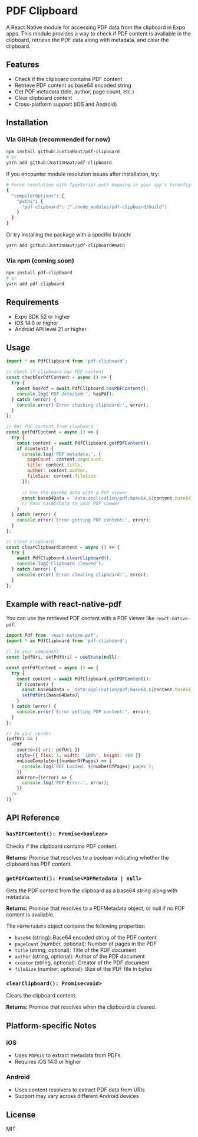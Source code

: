 # PDF Clipboard

A React Native module for accessing PDF data from the clipboard in Expo apps. This module provides a way to check if PDF content is available in the clipboard, retrieve the PDF data along with metadata, and clear the clipboard.

## Features

- Check if the clipboard contains PDF content
- Retrieve PDF content as base64 encoded string
- Get PDF metadata (title, author, page count, etc.)
- Clear clipboard content
- Cross-platform support (iOS and Android)

## Installation

### Via GitHub (recommended for now)

```bash
npm install github:JustinHaut/pdf-clipboard
# or
yarn add github:JustinHaut/pdf-clipboard
```

If you encounter module resolution issues after installation, try:

```bash
# Force resolution with TypeScript path mapping in your app's tsconfig.json
{
  "compilerOptions": {
    "paths": {
      "pdf-clipboard": ["./node_modules/pdf-clipboard/build"]
    }
  }
}
```

Or try installing the package with a specific branch:

```bash
yarn add github:JustinHaut/pdf-clipboard#main
```

### Via npm (coming soon)

```bash
npm install pdf-clipboard
# or
yarn add pdf-clipboard
```

## Requirements

- Expo SDK 52 or higher
- iOS 14.0 or higher
- Android API level 21 or higher

## Usage

```javascript
import * as PdfClipboard from 'pdf-clipboard';

// Check if clipboard has PDF content
const checkForPdfContent = async () => {
  try {
    const hasPdf = await PdfClipboard.hasPDFContent();
    console.log('PDF detected:', hasPdf);
  } catch (error) {
    console.error('Error checking clipboard:', error);
  }
};

// Get PDF content from clipboard
const getPdfContent = async () => {
  try {
    const content = await PdfClipboard.getPDFContent();
    if (content) {
      console.log('PDF metadata:', {
        pageCount: content.pageCount,
        title: content.title,
        author: content.author,
        fileSize: content.fileSize
      });
      
      // Use the base64 data with a PDF viewer
      const base64Data = `data:application/pdf;base64,${content.base64}`;
      // Pass base64Data to your PDF viewer
    }
  } catch (error) {
    console.error('Error getting PDF content:', error);
  }
};

// Clear clipboard
const clearClipboardContent = async () => {
  try {
    await PdfClipboard.clearClipboard();
    console.log('Clipboard cleared');
  } catch (error) {
    console.error('Error clearing clipboard:', error);
  }
};
```

## Example with react-native-pdf

You can use the retrieved PDF content with a PDF viewer like `react-native-pdf`:

```javascript
import Pdf from 'react-native-pdf';
import * as PdfClipboard from 'pdf-clipboard';

// In your component
const [pdfUri, setPdfUri] = useState(null);

const getPdfContent = async () => {
  try {
    const content = await PdfClipboard.getPDFContent();
    if (content) {
      const base64Data = `data:application/pdf;base64,${content.base64}`;
      setPdfUri(base64Data);
    }
  } catch (error) {
    console.error('Error getting PDF content:', error);
  }
};

// In your render
{pdfUri && (
  <Pdf
    source={{ uri: pdfUri }}
    style={{ flex: 1, width: '100%', height: 400 }}
    onLoadComplete={(numberOfPages) => {
      console.log(`PDF Loaded: ${numberOfPages} pages`);
    }}
    onError={(error) => {
      console.log('PDF Error:', error);
    }}
  />
)}
```

## API Reference

### `hasPDFContent(): Promise<boolean>`

Checks if the clipboard contains PDF content.

**Returns:** Promise that resolves to a boolean indicating whether the clipboard has PDF content.

### `getPDFContent(): Promise<PDFMetadata | null>`

Gets the PDF content from the clipboard as a base64 string along with metadata.

**Returns:** Promise that resolves to a PDFMetadata object, or null if no PDF content is available.

The `PDFMetadata` object contains the following properties:
- `base64` (string): Base64 encoded string of the PDF content
- `pageCount` (number, optional): Number of pages in the PDF
- `title` (string, optional): Title of the PDF document
- `author` (string, optional): Author of the PDF document
- `creator` (string, optional): Creator of the PDF document
- `fileSize` (number, optional): Size of the PDF file in bytes

### `clearClipboard(): Promise<void>`

Clears the clipboard content.

**Returns:** Promise that resolves when the clipboard is cleared.

## Platform-specific Notes

### iOS
- Uses `PDFKit` to extract metadata from PDFs
- Requires iOS 14.0 or higher

### Android
- Uses content resolvers to extract PDF data from URIs
- Support may vary across different Android devices

## License

MIT